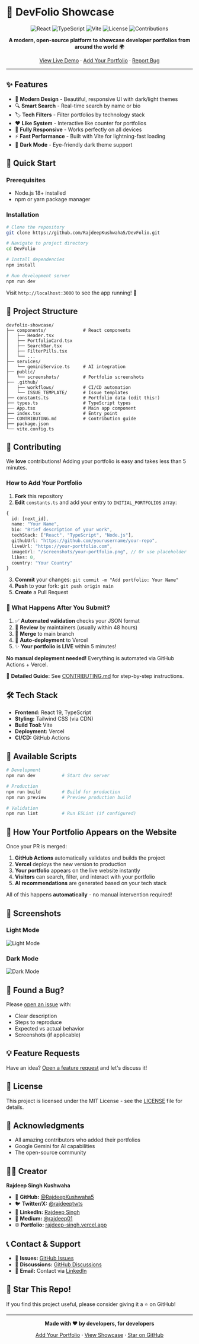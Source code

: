 # 🎨 DevFolio Showcase

<div align="center">

![React](https://img.shields.io/badge/React-19.2.0-61DAFB?style=flat-square&logo=react)
![TypeScript](https://img.shields.io/badge/TypeScript-5.8.2-3178C6?style=flat-square&logo=typescript)
![Vite](https://img.shields.io/badge/Vite-6.2.0-646CFF?style=flat-square&logo=vite)
![License](https://img.shields.io/badge/License-MIT-green?style=flat-square)
![Contributions](https://img.shields.io/badge/Contributions-Welcome-brightgreen?style=flat-square)

**A modern, open-source platform to showcase developer portfolios from around the world** 🌍

[View Live Demo](https://devfolio-showcase.vercel.app) · [Add Your Portfolio](CONTRIBUTING.md) · [Report Bug](https://github.com/RajdeepKushwaha5/DevFolio/issues)

</div>

---

## ✨ Features

- 🎯 **Modern Design** - Beautiful, responsive UI with dark/light themes
- 🔍 **Smart Search** - Real-time search by name or bio
- 🏷️ **Tech Filters** - Filter portfolios by technology stack
- ❤️ **Like System** - Interactive like counter for portfolios
- 📱 **Fully Responsive** - Works perfectly on all devices
- ⚡ **Fast Performance** - Built with Vite for lightning-fast loading
- 🌙 **Dark Mode** - Eye-friendly dark theme support

## 🚀 Quick Start

### Prerequisites
- Node.js 18+ installed
- npm or yarn package manager

### Installation

```bash
# Clone the repository
git clone https://github.com/RajdeepKushwaha5/DevFolio.git

# Navigate to project directory
cd DevFolio

# Install dependencies
npm install

# Run development server
npm run dev
```

Visit `http://localhost:3000` to see the app running! 🎉

## 📂 Project Structure

```
devfolio-showcase/
├── components/              # React components
│   ├── Header.tsx
│   ├── PortfolioCard.tsx
│   ├── SearchBar.tsx
│   ├── FilterPills.tsx
│   └── ...
├── services/
│   └── geminiService.ts     # AI integration
├── public/
│   └── screenshots/         # Portfolio screenshots
├── .github/
│   ├── workflows/           # CI/CD automation
│   └── ISSUE_TEMPLATE/      # Issue templates
├── constants.ts             # Portfolio data (edit this!)
├── types.ts                 # TypeScript types
├── App.tsx                  # Main app component
├── index.tsx                # Entry point
├── CONTRIBUTING.md          # Contribution guide
├── package.json
└── vite.config.ts
```

## 🤝 Contributing

We **love** contributions! Adding your portfolio is easy and takes less than 5 minutes.

### How to Add Your Portfolio

1. **Fork** this repository
2. **Edit** `constants.ts` and add your entry to `INITIAL_PORTFOLIOS` array:

```typescript
{
  id: [next_id],
  name: "Your Name",
  bio: "Brief description of your work",
  techStack: ["React", "TypeScript", "Node.js"],
  githubUrl: "https://github.com/yourusername/your-repo",
  liveUrl: "https://your-portfolio.com",
  imageUrl: "/screenshots/your-portfolio.png", // Or use placeholder
  likes: 0,
  country: "Your Country"
}
```

3. **Commit** your changes: `git commit -m "Add portfolio: Your Name"`
4. **Push** to your fork: `git push origin main`
5. **Create** a Pull Request

### 🎯 What Happens After You Submit?

1. ✅ **Automated validation** checks your JSON format
2. 👀 **Review** by maintainers (usually within 48 hours)
3. 🔀 **Merge** to main branch
4. 🚀 **Auto-deployment** to Vercel
5. ✨ **Your portfolio is LIVE** within 5 minutes!

**No manual deployment needed!** Everything is automated via GitHub Actions + Vercel.

📖 **Detailed Guide:** See [CONTRIBUTING.md](CONTRIBUTING.md) for step-by-step instructions.

## 🛠️ Tech Stack

- **Frontend:** React 19, TypeScript
- **Styling:** Tailwind CSS (via CDN)
- **Build Tool:** Vite
- **Deployment:** Vercel
- **CI/CD:** GitHub Actions

## 📜 Available Scripts

```bash
# Development
npm run dev          # Start dev server

# Production
npm run build        # Build for production
npm run preview      # Preview production build

# Validation
npm run lint         # Run ESLint (if configured)
```

## 🌟 How Your Portfolio Appears on the Website

Once your PR is merged:

1. **GitHub Actions** automatically validates and builds the project
2. **Vercel** deploys the new version to production
3. **Your portfolio** appears on the live website instantly
4. **Visitors** can search, filter, and interact with your portfolio
5. **AI recommendations** are generated based on your tech stack

All of this happens **automatically** - no manual intervention required!


## 📸 Screenshots

### Light Mode
![Light Mode](https://via.placeholder.com/800x400?text=Light+Mode+Screenshot)

### Dark Mode
![Dark Mode](https://via.placeholder.com/800x400?text=Dark+Mode+Screenshot)


## 🐛 Found a Bug?

Please [open an issue](https://github.com/RajdeepKushwaha5/DevFolio/issues/new?template=bug_report.md) with:
- Clear description
- Steps to reproduce
- Expected vs actual behavior
- Screenshots (if applicable)

## 💡 Feature Requests

Have an idea? [Open a feature request](https://github.com/RajdeepKushwaha5/DevFolio/issues/new) and let's discuss it!

## 📄 License

This project is licensed under the MIT License - see the [LICENSE](LICENSE) file for details.

## 🙏 Acknowledgments

- All amazing contributors who added their portfolios
- Google Gemini for AI capabilities
- The open-source community

## 👨‍💻 Creator

**Rajdeep Singh Kushwaha**

- 🐙 **GitHub:** [@RajdeepKushwaha5](https://github.com/RajdeepKushwaha5)
- 🐦 **Twitter/X:** [@rajdeeptwts](https://x.com/rajdeeptwts)
- 💼 **LinkedIn:** [Rajdeep Singh](https://www.linkedin.com/in/rajdeepsingh5/)
- 📝 **Medium:** [@rajdeep01](https://medium.com/@rajdeep01)
- 🌐 **Portfolio:** [rajdeep-singh.vercel.app](https://rajdeep-singh.vercel.app/)

## 📞 Contact & Support

- 🐛 **Issues:** [GitHub Issues](https://github.com/RajdeepKushwaha5/DevFolio/issues)
- 💬 **Discussions:** [GitHub Discussions](https://github.com/RajdeepKushwaha5/DevFolio/discussions)
- 📧 **Email:** Contact via [LinkedIn](https://www.linkedin.com/in/rajdeepsingh5/)

## 🌟 Star This Repo!

If you find this project useful, please consider giving it a ⭐️ on GitHub!

---

<div align="center">

**Made with ❤️ by developers, for developers**

[Add Your Portfolio](CONTRIBUTING.md) · [View Showcase](https://devfolio-showcase.vercel.app) · [Star on GitHub](https://github.com/RajdeepKushwaha5/DevFolio/stargazers)

</div>
